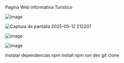 Pagina Web informativa Turistico

![image](https://github.com/user-attachments/assets/b302865a-284f-46cd-b8e4-d2c1a47e7298)


![Captura de pantalla 2025-05-12 212207](https://github.com/user-attachments/assets/5961906d-390d-41d8-ae07-cd1902cce605)


![image](https://github.com/user-attachments/assets/02bb0fab-ed7d-4520-8f94-4d6f82756e49)




![image](https://github.com/user-attachments/assets/ceebb14e-a636-42ea-979f-b7521501cf63)



Instalar dependencias
npm install 
npm run dev 
git clone 
